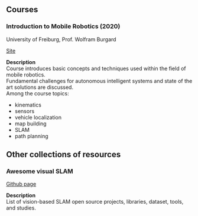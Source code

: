 ## Courses

### Introduction to Mobile Robotics (2020)
University of Freiburg, Prof. Wolfram Burgard

[Site](http://ais.informatik.uni-freiburg.de/teaching/ss20/robotics/index_en.php)

**Description**  
Course introduces basic concepts and techniques used within the field of mobile robotics.  
Fundamental challenges for autonomous intelligent systems and state of the art solutions are discussed.  
Among the course topics:
- kinematics
- sensors
- vehicle localization
- map building
- SLAM
- path planning


## Other collections of resources

### Awesome visual SLAM

[Github page](https://github.com/tzutalin/awesome-visual-slam)

**Description**  
List of vision-based SLAM open source projects, libraries, dataset, tools, and studies.
